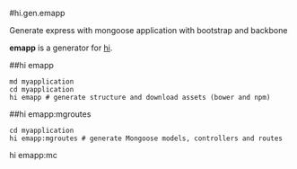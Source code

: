 #hi.gen.emapp

Generate express with mongoose application with bootstrap and backbone

**emapp** is a generator for [hi](https://github.com/k33g/hi).

##hi emapp

    md myapplication
    cd myapplication
    hi emapp # generate structure and download assets (bower and npm)

##hi emapp:mgroutes

    cd myapplication
    hi emapp:mgroutes # generate Mongoose models, controllers and routes

hi emapp:mc